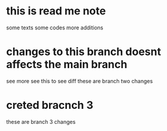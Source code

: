 # this is read me note
some texts
some codes
more additions

# changes to this branch doesnt affects the main branch
see more
see this
to see diff
 these are branch two changes
 
 # creted bracnch 3 
 these are branch 3 changes
 